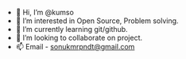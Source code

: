 - 👋 Hi, I’m @kumso
- 👀 I’m interested in Open Source, Problem solving.
- 🌱 I’m currently learning git/github.
- 💞️ I’m looking to collaborate on project.
- 📫 Email - sonukmrpndt@gmail.com

<!---
kumso/kumso is a ✨ special ✨ repository because its `README.md` (this file) appears on your GitHub profile.
You can click the Preview link to take a look at your changes.
--->
